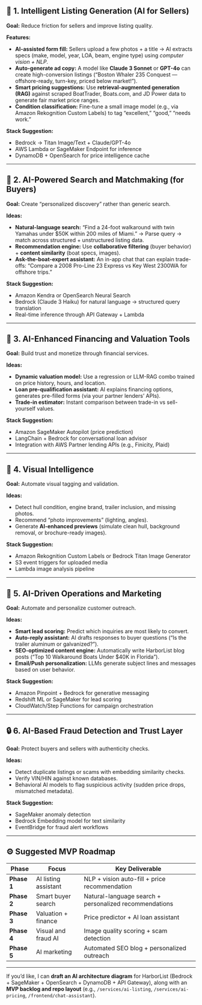 
## 🚤 1. Intelligent Listing Generation (AI for Sellers)

**Goal:** Reduce friction for sellers and improve listing quality.

**Features:**

* **AI-assisted form fill:** Sellers upload a few photos + a title → AI extracts specs (make, model, year, LOA, beam, engine type) using *computer vision + NLP*.
* **Auto-generate ad copy:** A model like **Claude 3 Sonnet** or **GPT-4o** can create high-conversion listings (“Boston Whaler 235 Conquest — offshore-ready, turn-key, priced below market!”).
* **Smart pricing suggestions:** Use **retrieval-augmented generation (RAG)** against scraped BoatTrader, Boats.com, and JD Power data to generate fair market price ranges.
* **Condition classification:** Fine-tune a small image model (e.g., via Amazon Rekognition Custom Labels) to tag “excellent,” “good,” “needs work.”

**Stack Suggestion:**

* Bedrock → Titan Image/Text + Claude/GPT-4o
* AWS Lambda or SageMaker Endpoint for inference
* DynamoDB + OpenSearch for price intelligence cache

---

## 🧭 2. AI-Powered Search and Matchmaking (for Buyers)

**Goal:** Create “personalized discovery” rather than generic search.

**Ideas:**

* **Natural-language search:** “Find a 24-foot walkaround with twin Yamahas under $50K within 200 miles of Miami.”
  → Parse query → match across structured + unstructured listing data.
* **Recommendation engine:** Use **collaborative filtering** (buyer behavior) + **content similarity** (boat specs, images).
* **Ask-the-boat-expert assistant:** An in-app chat that can explain trade-offs: “Compare a 2008 Pro-Line 23 Express vs Key West 2300WA for offshore trips.”

**Stack Suggestion:**

* Amazon Kendra or OpenSearch Neural Search
* Bedrock (Claude 3 Haiku) for natural language → structured query translation
* Real-time inference through API Gateway + Lambda

---

## 🧩 3. AI-Enhanced Financing and Valuation Tools

**Goal:** Build trust and monetize through financial services.

**Ideas:**

* **Dynamic valuation model:** Use a regression or LLM-RAG combo trained on price history, hours, and location.
* **Loan pre-qualification assistant:** AI explains financing options, generates pre-filled forms (via your partner lenders’ APIs).
* **Trade-in estimator:** Instant comparison between trade-in vs sell-yourself values.

**Stack Suggestion:**

* Amazon SageMaker Autopilot (price prediction)
* LangChain + Bedrock for conversational loan advisor
* Integration with AWS Partner lending APIs (e.g., Finicity, Plaid)

---

## 📸 4. Visual Intelligence

**Goal:** Automate visual tagging and validation.

**Ideas:**

* Detect hull condition, engine brand, trailer inclusion, and missing photos.
* Recommend “photo improvements” (lighting, angles).
* Generate **AI-enhanced previews** (simulate clean hull, background removal, or brochure-ready images).

**Stack Suggestion:**

* Amazon Rekognition Custom Labels or Bedrock Titan Image Generator
* S3 event triggers for uploaded media
* Lambda image analysis pipeline

---

## 🧠 5. AI-Driven Operations and Marketing

**Goal:** Automate and personalize customer outreach.

**Ideas:**

* **Smart lead scoring:** Predict which inquiries are most likely to convert.
* **Auto-reply assistant:** AI drafts responses to buyer questions (“Is the trailer aluminum or galvanized?”).
* **SEO-optimized content engine:** Automatically write HarborList blog posts (“Top 10 Walkaround Boats Under $40K in Florida”).
* **Email/Push personalization:** LLMs generate subject lines and messages based on user behavior.

**Stack Suggestion:**

* Amazon Pinpoint + Bedrock for generative messaging
* Redshift ML or SageMaker for lead scoring
* CloudWatch/Step Functions for campaign orchestration

---

## 🔒 6. AI-Based Fraud Detection and Trust Layer

**Goal:** Protect buyers and sellers with authenticity checks.

**Ideas:**

* Detect duplicate listings or scams with embedding similarity checks.
* Verify VIN/HIN against known databases.
* Behavioral AI models to flag suspicious activity (sudden price drops, mismatched metadata).

**Stack Suggestion:**

* SageMaker anomaly detection
* Bedrock Embedding model for text similarity
* EventBridge for fraud alert workflows

---

## ⚙️ Suggested MVP Roadmap

| Phase       | Focus                | Key Deliverable                                        |
| ----------- | -------------------- | ------------------------------------------------------ |
| **Phase 1** | AI listing assistant | NLP + vision auto-fill + price recommendation          |
| **Phase 2** | Smart buyer search   | Natural-language search + personalized recommendations |
| **Phase 3** | Valuation + finance  | Price predictor + AI loan assistant                    |
| **Phase 4** | Visual and fraud AI  | Image quality scoring + scam detection                 |
| **Phase 5** | AI marketing         | Automated SEO blog + personalized outreach             |

---

If you’d like, I can **draft an AI architecture diagram** for HarborList (Bedrock + SageMaker + OpenSearch + DynamoDB + API Gateway), along with an **MVP backlog and repo layout** (e.g., `/services/ai-listing`, `/services/ai-pricing`, `/frontend/chat-assistant`).



